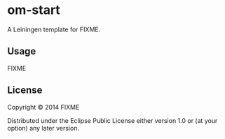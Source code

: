 # om-start

A Leiningen template for FIXME.

## Usage

FIXME

## License

Copyright © 2014 FIXME

Distributed under the Eclipse Public License either version 1.0 or (at
your option) any later version.
